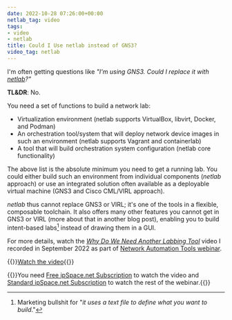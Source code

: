 ```yaml
---
date: 2022-10-28 07:26:00+00:00
netlab_tag: video
tags:
- video
- netlab
title: Could I Use netlab instead of GNS3?
video_tag: netlab
---
```

I'm often getting questions like _"I'm using GNS3. Could I replace it with [netlab](https://netlab.tools/)?"_

**TL&DR**: No.

You need a set of functions to build a network lab:

* Virtualization environment (netlab supports VirtualBox, libvirt, Docker, and Podman)
* An orchestration tool/system that will deploy network device images in such an environment (netlab supports Vagrant and containerlab)
* A tool that will build orchestration system configuration (netlab core functionality)
<!--more-->
The above list is the absolute minimum you need to get a running lab. You could either build such an environment from individual components (*netlab* approach) or use an integrated solution often available as a deployable virtual machine (GNS3 and Cisco CML/VIRL approach).

*netlab* thus cannot replace GNS3 or VIRL; it's one of the tools in a flexible, composable toolchain. It also offers many other features you cannot get in GNS3 or VIRL (more about that in another blog post), enabling you to build intent-based labs[^MBS] instead of drawing them in a GUI.

[^MBS]: Marketing bullshit for "_it uses a text file to define what you want to build_."

For more details, watch the *[Why Do We Need Another Labbing Tool](https://my.ipspace.net/bin/get/NetTools/N1%20-%20Why%20Do%20We%20Need%20Another%20Labbing%20Tool.mp4?doccode=NetTools)* video I recorded in September 2022 as part of [Network Automation Tools webinar](https://www.ipspace.net/Network_Automation_Tools).

{{<jump>}}[Watch the video](https://my.ipspace.net/bin/get/NetTools/N1%20-%20Why%20Do%20We%20Need%20Another%20Labbing%20Tool.mp4?doccode=NetTools){{</jump>}}

{{<note info >}}You need [Free ipSpace.net Subscription](https://www.ipspace.net/Subscription/Free) to watch the video and [Standard ipSpace.net Subscription](https://www.ipspace.net/Subscription) to watch the rest of the webinar.{{</note>}}
